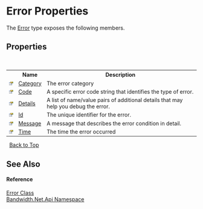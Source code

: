 ﻿# Error Properties
 

The <a href ="T_Bandwidth_Net_Api_Error.md">Error</a> type exposes the following members.


## Properties
&nbsp;<table><tr><th></th><th>Name</th><th>Description</th></tr><tr><td>![Public property](media/pubproperty.gif "Public property")</td><td><a href ="P_Bandwidth_Net_Api_Error_Category.md">Category</a></td><td>
The error category</td></tr><tr><td>![Public property](media/pubproperty.gif "Public property")</td><td><a href ="P_Bandwidth_Net_Api_Error_Code.md">Code</a></td><td>
A specific error code string that identifies the type of error.</td></tr><tr><td>![Public property](media/pubproperty.gif "Public property")</td><td><a href ="P_Bandwidth_Net_Api_Error_Details.md">Details</a></td><td>
A list of name/value pairs of additional details that may help you debug the error.</td></tr><tr><td>![Public property](media/pubproperty.gif "Public property")</td><td><a href ="P_Bandwidth_Net_Api_Error_Id.md">Id</a></td><td>
The unique identifier for the error.</td></tr><tr><td>![Public property](media/pubproperty.gif "Public property")</td><td><a href ="P_Bandwidth_Net_Api_Error_Message.md">Message</a></td><td>
A message that describes the error condition in detail.</td></tr><tr><td>![Public property](media/pubproperty.gif "Public property")</td><td><a href ="P_Bandwidth_Net_Api_Error_Time.md">Time</a></td><td>
The time the error occurred</td></tr></table>&nbsp;
<a href="#error-properties">Back to Top</a>

## See Also


#### Reference
<a href ="T_Bandwidth_Net_Api_Error.md">Error Class</a><br /><a href ="N_Bandwidth_Net_Api.md">Bandwidth.Net.Api Namespace</a><br />